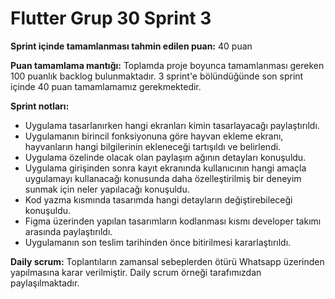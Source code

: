 # Flutter Grup 30 Sprint 3
**Sprint içinde tamamlanması tahmin edilen puan:** 40 puan

**Puan tamamlama mantığı:** Toplamda proje boyunca tamamlanması gereken 100 puanlık backlog bulunmaktadır. 3 sprint'e bölündüğünde son sprint içinde 40 puan tamamlamamız gerekmektedir.

**Sprint notları:**
- Uygulama tasarlanırken hangi ekranları kimin tasarlayacağı paylaştırıldı.
- Uygulamanın birincil fonksiyonuna göre hayvan ekleme ekranı, hayvanların hangi bilgilerinin ekleneceği tartışıldı ve belirlendi.
- Uygulama özelinde olacak olan paylaşım ağının detayları konuşuldu.
- Uygulama girişinden sonra kayıt ekranında kullanıcının hangi amaçla uygulamayı kullanacağı konusunda daha özelleştirilmiş bir deneyim sunmak için neler yapılacağı konuşuldu.
- Kod yazma kısmında tasarımda hangi detayların değiştirebileceği konuşuldu.
- Figma üzerinden yapılan tasarımların kodlanması kısmı developer takımı arasında paylaştırıldı.
- Uygulamanın son teslim tarihinden önce bitirilmesi kararlaştırıldı.

**Daily scrum:** Toplantıların zamansal sebeplerden ötürü Whatsapp üzerinden yapılmasına karar verilmiştir. Daily scrum örneği tarafımızdan paylaşılmaktadır. 
